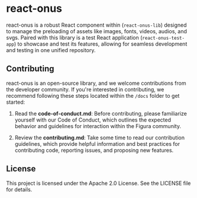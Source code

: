 # react-onus

react-onus is a robust React component within (`react-onus-lib`) designed to manage the preloading of assets like images, fonts, videos, audios, and svgs. Paired with this library is a test React application (`react-onus-test-app`) to showcase and test its features, allowing for seamless development and testing in one unified repository.

## Contributing

react-onus is an open-source library, and we welcome contributions from the developer community. If you're interested in contributing, we recommend following these steps located within the `/docs` folder to get started:

1. Read the **code-of-conduct.md**: Before contributing, please familiarize yourself with our Code of Conduct, which outlines the expected behavior and guidelines for interaction within the Figura community.

2. Review the **contributing.md**: Take some time to read our contribution guidelines, which provide helpful information and best practices for contributing code, reporting issues, and proposing new features.

## License

This project is licensed under the Apache 2.0 License. See the LICENSE file for details.
